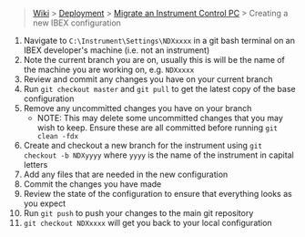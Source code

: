 > [Wiki](Home) > [Deployment](Deployment) > [Migrate an Instrument Control PC](Migrate-an-Instrument-Control-PC) > Creating a new IBEX configuration

1. Navigate to `C:\Instrument\Settings\NDXxxxx` in a git bash terminal on an IBEX developer's machine (i.e. not an instrument)
1. Note the current branch you are on, usually this is will be the name of the machine you are working on, e.g. `NDXxxxx`
1. Review and commit any changes you have on your current branch
1. Run `git checkout master` and `git pull` to get the latest copy of the base configuration
1. Remove any uncommitted changes you have on your branch
    * NOTE: This may delete some uncommitted changes that you may wish to keep. Ensure these are all committed before running  `git clean -fdx`
1. Create and checkout a new branch for the instrument using `git checkout -b NDXyyyy` where `yyyy` is the name of the instrument in capital letters
1. Add any files that are needed in the new configuration
1. Commit the changes you have made
1. Review the state of the configuration to ensure that everything looks as you expect
1. Run `git push` to push your changes to the main git repository
1. `git checkout NDXxxxx` will get you back to your local configuration